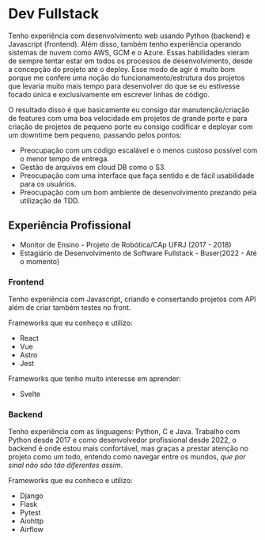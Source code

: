 # Dev Fullstack

Tenho experiência com desenvolvimento web usando Python (backend) e Javascript (frontend). Além disso, também tenho experiência operando sistemas de nuvem como AWS, GCM e o Azure. Essas habilidades vieram de sempre tentar estar em todos os processos de desenvolvimento, desde a concepção do projeto até o deploy. Esse modo de agir é muito bom porque me confere uma noção do funcionamento/estrutura dos projetos que levaria muito mais tempo para desenvolver do que se eu estivesse focado única e exclusivamente em escrever linhas de código.

O resultado disso é que basicamente eu consigo dar manutenção/criação de features com uma boa velocidade em projetos de grande porte e para criação de projetos de pequeno porte eu consigo codificar e deployar com um downtime bem pequeno, passando pelos pontos:

- Preocupação com um código escalável e o menos custoso possível com o menor tempo de entrega.
- Gestão de arquivos em cloud DB como o S3.
- Preocupação com uma interface que faça sentido e de fácil usabilidade para os usuários.
- Preocupação com um bom ambiente de desenvolvimento prezando pela utilização de TDD.

## Experiência Profissional
- Monitor de Ensino - Projeto de Robótica/CAp UFRJ (2017 - 2018)
- Estagiário de Desenvolvimento de Software Fullstack - Buser(2022 - Até o momento)

### Frontend

Tenho experiência com Javascript, criando e consertando projetos com API além de criar também testes no front.

Frameworks que eu conheço e utilizo:

- React
- Vue
- Astro
- Jest

Frameworks que tenho muito interesse em aprender:

- Svelte

### Backend

Tenho experiência com as linguagens: Python, C e Java.
Trabalho com Python desde 2017 e como desenvolvedor profissional desde 2022, o backend é onde estou mais confortável, mas graças a prestar atenção no projeto como um todo, entendo como navegar entre os mundos, *que por sinal não são tão diferentes assim*.

Frameworks que eu conheco e utilizo:

- Django
- Flask
- Pytest
- Aiohttp
- Airflow
